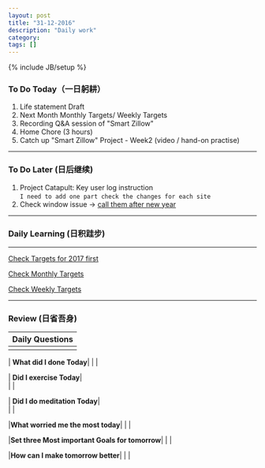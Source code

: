 ```yaml
---
layout: post
title: "31-12-2016"
description: "Daily work"
category: 
tags: []
---
```

{% include JB/setup %}


### To Do Today（一日躬耕）

1. Life statement Draft
2. Next Month Monthly Targets/ Weekly Targets
3. Recording Q&A session of "Smart Zillow"
3. Home Chore (3 hours)
4. Catch up "Smart Zillow" Project - Week2 (video / hand-on practise)


---

### To Do Later (日后继续) 

1. Project Catapult: Key user log instruction  
```I need to add one part check the changes for each site``` 
2. Check window issue -> [call them after new year](http://neil526.tripod.com/)

---

### Daily Learning (日积跬步)

---

[Check Targets for 2017 first](https://yitianxu.github.io/2016/12/30/resolution-for-2017)

[Check Monthly Targets](TBD)

[Check Weekly Targets](TBD) 

---

### Review (日省吾身)

| Daily Questions                   |                                           
|:----------------------------------|
|                                   |

| **What did I done Today**| 
|    |

| **Did I exercise Today**|          
|     |

| **Did I do meditation Today**|          
|     |

|**What worried me the most today**|
|                                |

|**Set three Most important Goals for tomorrow**|
|                                        |

|**How can I make tomorrow better**|
|                          |